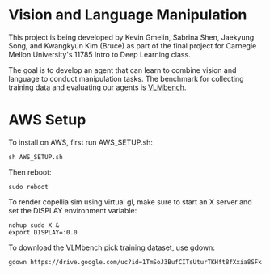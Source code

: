 # Vision and Language Manipulation

This project is being developed by Kevin Gmelin, Sabrina Shen, Jaekyung Song, and Kwangkyun Kim (Bruce) as part of the final project for Carnegie Mellon University's 11785 Intro to Deep Learning class.

The goal is to develop an agent that can learn to combine vision and language to conduct manipulation tasks. The benchmark for collecting training data and evaluating our agents is [VLMbench](https://github.com/eric-ai-lab/vlmbench).

# AWS Setup
To install on AWS, first run AWS_SETUP.sh:

    sh AWS_SETUP.sh

Then reboot:

    sudo reboot

To render copellia sim using virtual gl, make sure to start an X server and set the DISPLAY environment variable:

    nohup sudo X &
    export DISPLAY=:0.0

To download the VLMbench pick training dataset, use gdown:

    gdown https://drive.google.com/uc?id=1TmSoJ3BufCITsUturTKHft8fXxia8SFk
